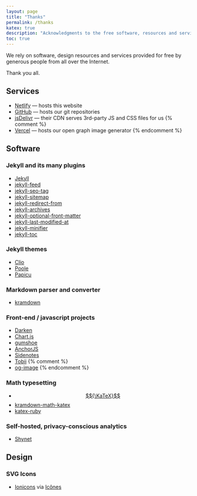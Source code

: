 ```yaml
---
layout: page
title: "Thanks"
permalink: /thanks
katex: true
description: "Acknowledgments to the free software, resources and services that we rely on."
toc: true
---
```


We rely on software, design resources and services provided for free by generous people from all over the Internet.

Thank you all.

## Services

- [Netlify](https://netlify.com) &mdash; hosts this website
- [GitHub](https://github.com) &mdash; hosts our git repositories
- [jsDelivr](https://www.jsdelivr.com/) &mdash; their CDN serves 3rd-party JS and CSS files for us
{% comment %}
- [Vercel](https://vercel.com) &mdash; hosts our open graph image generator
{% endcomment %}

## Software

### Jekyll and its many plugins

- [Jekyll](https://jekyllrb.com)
- [jekyll-feed](https://github.com/jekyll/jekyll-feed)
- [jekyll-seo-tag](https://github.com/jekyll/jekyll-seo-tag)
- [jekyll-sitemap](https://github.com/jekyll/jekyll-sitemap)
- [jekyll-redirect-from](https://github.com/jekyll/jekyll-redirect-from)
- [jekyll-archives](https://github.com/jekyll/jekyll-archives)
- [jekyll-optional-front-matter](https://github.com/benbalter/jekyll-optional-front-matter)
- [jekyll-last-modified-at](https://github.com/gjtorikian/jekyll-last-modified-at)
- [jekyll-minifier](https://github.com/Mendeo/jekyll-minifier)
- [jekyll-toc](https://github.com/allejo/jekyll-toc)

### Jekyll themes

- [Clio](https://github.com/danromero/clio)
- [Poole](https://github.com/poole/poole/)
- [Papicu](https://lucasamaro.com/papicu)

### Markdown parser and converter

- [kramdown](https://kramdown.gettalong.org/)

### Front-end / javascript projects

- [Darken](https://github.com/ColinEspinas/darken)
- [Chart.js](https://www.chartjs.org)
- [gumshoe](https://github.com/cferdinandi/gumshoe/)
- [AnchorJS](https://github.com/bryanbraun/anchorjs)
- [Sidenotes](https://github.com/kslstn/sidenotes)
- [Tobii](https://github.com/midzer/tobii)
{% comment %}
- [og-image](https://github.com/vercel/og-image)
{% endcomment %}

### Math typesetting

- [$${\KaTeX}$$](https://katex.org/)
- [kramdown-math-katex](https://github.com/kramdown/math-katex)
- [katex-ruby](https://github.com/glebm/katex-ruby)

### Self-hosted, privacy-conscious analytics

- [Shynet](https://github.com/milesmcc/shynet)

## Design

### SVG Icons

- [Ionicons](https://github.com/ionic-team/ionicons) via [Icônes](https://github.com/antfu/icones)